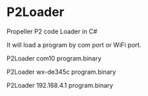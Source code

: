 # P2Loader
 Propeller P2 code Loader in C#

It will load a program by com port or WiFi port.

P2Loader com10 program.binary

P2Loader wx-de345c program.binary

P2Loader 192.168.4.1 program.binary

